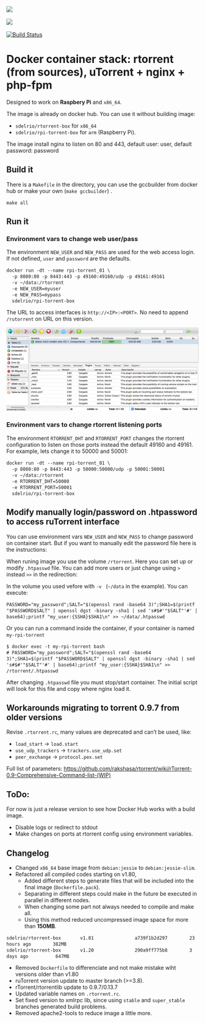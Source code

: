[![](https://img.shields.io/docker/stars/sdelrio/rpi-torrent-box.svg)](https://hub.docker.com/r/sdelrio/rpi-torrent-box 'DockerHub')

[![](https://img.shields.io/docker/pulls/sdelrio/rpi-torrent-box.svg)](https://hub.docker.com/r/sdelrio/rpi-torrent-box 'DockerHub')

[![Build Status](https://travis-ci.org/sdelrio/rpi-torrent-box.svg?branch=master)](https://travis-ci.org/sdelrio/rpi-torrent-box)

# Docker container stack: rtorrent (from sources), uTorrent + nginx + php-fpm 

Designed to work on **Raspbery Pi** and `x86_64`.

The image is already on docker hub. You can use it without building image:
- `sdelrio/rtorrent-box` for `x86_64`
- `sdelrio/rpi-torrent-box` for `arm` (Raspberry Pi).

The image install nginx to listen on 80 and 443, default user: user, default password: password


## Build it

There is a `Makefile` in the directory, you can use the gccbuilder from docker hub or make your own (`make gccbuilder`) .

```
make all
```

## Run it

### Environment vars to change web user/pass

The environment `NEW_USER` and `NEW_PASS` are used for the web access login. If not defined, `user` and `password` are the defaults.

```
docker run -dt --name rpi-torrent_01 \
  -p 8080:80 -p 8443:443 -p 49160:49160/udp -p 49161:49161 
  -v ~/data:/rtorrent
  -e NEW_USER=myuser
  -e NEW_PASS=mypass
  sdelrio/rpi-torrent-box
```

The URL to access interfaces is `http://<IP>:<PORT>`. No need to append `/rutorrent` on URL on this version.

![](img/rutorrent-screenshot.png?raw=true "ruTorrent screenshot")

### Environment vars to change rtorrent listening ports

The environment `RTORRENT_DHT` and `RTORRENT_PORT` changes the rtorrent configuration to listen on those ports instead the default 49160 and 49161. For example, lets change it to 50000 and 50001:

```
docker run -dt --name rpi-torrent_01 \
  -p 8080:80 -p 8443:443 -p 50000:50000/udp -p 50001:50001
  -v ~/data:/rtorrent
  -e RTORRENT_DHT=50000
  -e RTORRENT_PORT=50001
  sdelrio/rpi-torrent-box
```

## Modify manually login/password on .htpassword to access ruTorrent interface

You can use environment vars `NEW_USER` and `NEW_PASS` to change password on container start. But if you want to manually edit the password file here is the instructions:

When runing image you use the volume `/rtorrent`. Here you can set up or modify `.htpasswd` file.
You can add more users or just change using `>` instead `>>` in the redirection:

In the volume you used vefore with `-v ` (`~/data` in the example). You can execute:

```
PASSWORD="my_password";SALT="$(openssl rand -base64 3)";SHA1=$(printf "$PASSWORD$SALT" | openssl dgst -binary -sha1 | sed 's#$#'"$SALT"'#' | base64);printf "my_user:{SSHA}$SHA1\n" >> ~/data/.htpasswd
```

Or you can run a command inside the container, if your container is named `my-rpi-torrent`

```
$ docker exec -t my-rpi-torrent bash
# PASSWORD="my_password";SALT="$(openssl rand -base64 3)";SHA1=$(printf "$PASSWORD$SALT" | openssl dgst -binary -sha1 | sed 's#$#'"$SALT"'#' | base64);printf "my_user:{SSHA}$SHA1\n" >> /rtorrent/.htpasswd
```

After changing `.htpasswd` file you must stop/start container. The initial script will look for this file and copy where nginx load it.

## Workarounds migrating to torrent 0.9.7 from older versions

Revise `.rtorrent.rc`, many values are deprecated and can’t be used, like:
- `load_start` -> `load.start`
- `use_udp_trackers` -> `trackers.use_udp.set`
- `peer_exchange` -> `protocol.pex.set`

Full list of parameters: <https://github.com/rakshasa/rtorrent/wiki/rTorrent-0.9-Comprehensive-Command-list-(WIP)>

## ToDo:

For now is just a release version to see how Docker Hub works with a build image.

- Disable logs or redirect to stdout
- Make changes on ports at rtorrent config using environment variables.

## Changelog

- Changed `x86_64` base image from `debian:jessie` to `debian:jessie-slim`.
- Refactored all compiled codes starting on v1.80,
  - Added different steps to generate files that will be included into the final image (`Dockerfile.pack`).
  - Separating in different steps could make in the future be executed in parallel in different nodes.
  - When changing some part not always needed to compile and make all.
  - Using this method reduced uncompressed image space for more than **150MB**.
```
sdelrio/rtorrent-box       v1.81               a739f1b2d297        23 hours ago        382MB
sdelrio/rtorrent-box       v1.20               290a9ff775b8        3 days ago          647MB
```
- Removed `Dockerfile` to differenciate and not make mistake wiht versions older than v1.80
- ruTorrent version update to master branch (>=3.8).
- rTorrent/rtorrentlib update to 0.9.7/0.13.7
- Updated variable names on `.rtorrent.rc`.
- Set fixed version to xmlrpc lib, since using `stable` and `super_stable` branches generated build problems.
- Removed apache2-tools to reduce image a little more.

